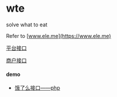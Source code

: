 # wte
solve what to eat 

Refer to [www.ele.me](https://www.ele.me)

[平台接口](http://openapi.eleme.io/v2/quickstart.html)

[商户接口](http://merchant.openapi.eleme.io/quickstart.html)

#### demo

  * [饿了么接口——php](http://www.jianshu.com/p/d6ef98d49f4f)

